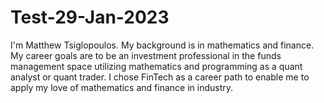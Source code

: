 # Test-29-Jan-2023
I'm Matthew Tsiglopoulos. My background is in mathematics and finance. 
My career goals are to be an investment professional in the funds management space utilizing mathematics and programming as a quant analyst or quant trader.
I chose FinTech as a career path to enable me to apply my love of mathematics and finance in industry.
